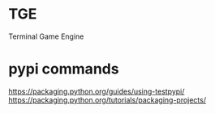 # TGE
Terminal Game Engine

# pypi commands
https://packaging.python.org/guides/using-testpypi/
https://packaging.python.org/tutorials/packaging-projects/
